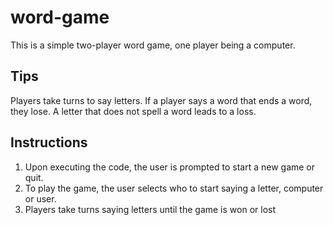 # word-game
This is a simple two-player word game, one player being a computer.

Tips
------------
Players take turns to say letters.
If a player says a word that ends a word, they lose.
A letter that does not spell a word leads to a loss.

Instructions
-----------
1. Upon executing the code, the user is prompted to start a new game or quit.
2. To play the game, the user selects who to start saying a letter, computer or user.
3. Players take turns saying letters until the game is won or lost
